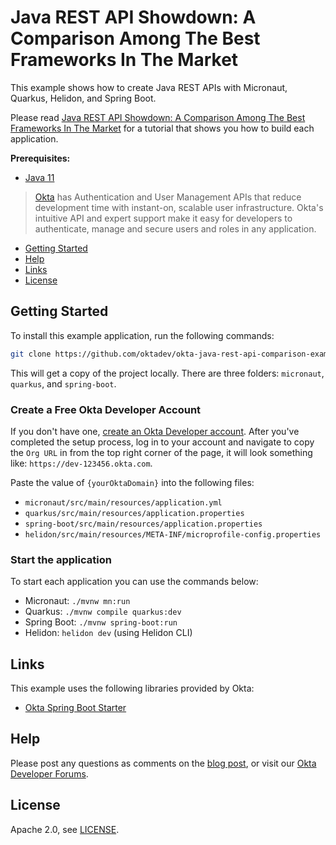 # Java REST API Showdown: A Comparison Among The Best Frameworks In The Market

This example shows how to create Java REST APIs with Micronaut, Quarkus, Helidon, and Spring Boot.

Please read [Java REST API Showdown: A Comparison Among The Best Frameworks In The Market](https://developer.okta.com/blog/2020/01/09/java-rest-api-showdown) for a tutorial that shows you how to build each application.

**Prerequisites:** 

* [Java 11](https://adoptium.net/)

> [Okta](https://developer.okta.com/) has Authentication and User Management APIs that reduce development time with instant-on, scalable user infrastructure. Okta's intuitive API and expert support make it easy for developers to authenticate, manage and secure users and roles in any application.

* [Getting Started](#getting-started)
* [Help](#help)
* [Links](#links)
* [License](#license)

## Getting Started

To install this example application, run the following commands:

```bash
git clone https://github.com/oktadev/okta-java-rest-api-comparison-example.git
```

This will get a copy of the project locally. There are three folders: `micronaut`, `quarkus`, and `spring-boot`. 

### Create a Free Okta Developer Account

If you don't have one, [create an Okta Developer account](https://developer.okta.com/signup/). After you've completed the setup process, log in to your account and navigate to copy the `Org URL` in from the top right corner of the page, it will look something like: `https://dev-123456.okta.com`.

Paste the value of `{yourOktaDomain}` into the following files:

* `micronaut/src/main/resources/application.yml`
* `quarkus/src/main/resources/application.properties`
* `spring-boot/src/main/resources/application.properties`
* `helidon/src/main/resources/META-INF/microprofile-config.properties`

### Start the application

To start each application you can use the commands below:

* Micronaut: `./mvnw mn:run`
* Quarkus: `./mvnw compile quarkus:dev`
* Spring Boot: `./mvnw spring-boot:run`
* Helidon: `helidon dev` (using Helidon CLI)

## Links

This example uses the following libraries provided by Okta:

* [Okta Spring Boot Starter](https://github.com/okta/okta-spring-boot)

## Help

Please post any questions as comments on the [blog post](https://developer.okta.com/blog/2020/01/09/java-rest-api-showdown), or visit our [Okta Developer Forums](https://devforum.okta.com/). 

## License

Apache 2.0, see [LICENSE](LICENSE).

